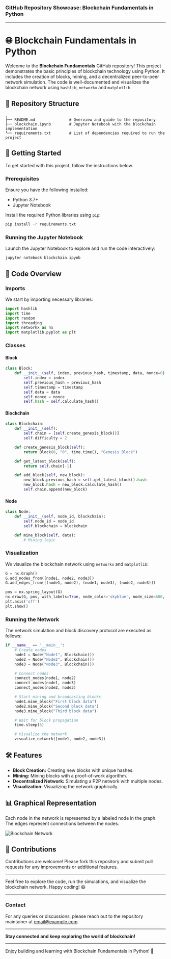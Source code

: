 ### GitHub Repository Showcase: Blockchain Fundamentals in Python

---

# 🌐 Blockchain Fundamentals in Python

Welcome to the **Blockchain Fundamentals** GitHub repository! This project demonstrates the basic principles of blockchain technology using Python. It includes the creation of blocks, mining, and a decentralized peer-to-peer network simulation. The code is well-documented and visualizes the blockchain network using `hashlib`, `networkx` and `matplotlib`.

## 📂 Repository Structure

```plaintext
.
├── README.md               # Overview and guide to the repository
├── blockchain.ipynb        # Jupyter Notebook with the blockchain implementation
└── requirements.txt        # List of dependencies required to run the project
```

## 🚀 Getting Started

To get started with this project, follow the instructions below.

### Prerequisites

Ensure you have the following installed:
- Python 3.7+
- Jupyter Notebook

Install the required Python libraries using `pip`:

```bash
pip install -r requirements.txt
```

### Running the Jupyter Notebook

Launch the Jupyter Notebook to explore and run the code interactively:

```bash
jupyter notebook blockchain.ipynb
```

## 📖 Code Overview

### Imports

We start by importing necessary libraries:

```python
import hashlib
import time
import random
import threading
import networkx as nx
import matplotlib.pyplot as plt
```

### Classes

#### Block

```python
class Block:
    def __init__(self, index, previous_hash, timestamp, data, nonce=0):
        self.index = index
        self.previous_hash = previous_hash
        self.timestamp = timestamp
        self.data = data
        self.nonce = nonce
        self.hash = self.calculate_hash()
```

#### Blockchain

```python
class Blockchain:
    def __init__(self):
        self.chain = [self.create_genesis_block()]
        self.difficulty = 2

    def create_genesis_block(self):
        return Block(0, "0", time.time(), "Genesis Block")

    def get_latest_block(self):
        return self.chain[-1]

    def add_block(self, new_block):
        new_block.previous_hash = self.get_latest_block().hash
        new_block.hash = new_block.calculate_hash()
        self.chain.append(new_block)
```

#### Node

```python
class Node:
    def __init__(self, node_id, blockchain):
        self.node_id = node_id
        self.blockchain = blockchain

    def mine_block(self, data):
        # Mining logic
```

### Visualization

We visualize the blockchain network using `networkx` and `matplotlib`:

```python
G = nx.Graph()
G.add_nodes_from([node1, node2, node3])
G.add_edges_from([(node1, node2), (node1, node3), (node2, node3)])

pos = nx.spring_layout(G)
nx.draw(G, pos, with_labels=True, node_color='skyblue', node_size=600, font_size=10)
plt.axis('off')
plt.show()
```

### Running the Network

The network simulation and block discovery protocol are executed as follows:

```python
if __name__ == '__main__':
    # Create nodes
    node1 = Node("Node1", Blockchain())
    node2 = Node("Node2", Blockchain())
    node3 = Node("Node3", Blockchain())

    # Connect nodes
    connect_nodes(node1, node2)
    connect_nodes(node1, node3)
    connect_nodes(node2, node3)

    # Start mining and broadcasting blocks
    node1.mine_block("First block data")
    node2.mine_block("Second block data")
    node3.mine_block("Third block data")

    # Wait for block propagation
    time.sleep(5)

    # Visualize the network
    visualize_network([node1, node2, node3])
```

## 🛠️ Features

- **Block Creation:** Creating new blocks with unique hashes.
- **Mining:** Mining blocks with a proof-of-work algorithm.
- **Decentralized Network:** Simulating a P2P network with multiple nodes.
- **Visualization:** Visualizing the network graphically.

## 📊 Graphical Representation

Each node in the network is represented by a labeled node in the graph. The edges represent connections between the nodes.

![Blockchain Network](https://www.researchgate.net/profile/Raj-Jain/publication/326888946/figure/fig1/AS:659579461447682@1534267406813/Blockchain-network-database-blocks-and-transactions_W640.jpg)

## 🌟 Contributions

Contributions are welcome! Please fork this repository and submit pull requests for any improvements or additional features.

---

Feel free to explore the code, run the simulations, and visualize the blockchain network. Happy coding! 😃

---

### Contact

For any queries or discussions, please reach out to the repository maintainer at [email@example.com](suvro5495@gmail.com).

---

**Stay connected and keep exploring the world of blockchain!**

---

Enjoy building and learning with Blockchain Fundamentals in Python! 🚀
